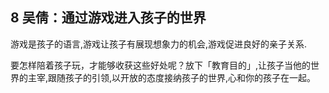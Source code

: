 ## 8 吴倩：通过游戏进入孩子的世界 


游戏是孩子的语言,游戏让孩子有展现想象力的机会,游戏促进良好的亲子关系.  

要怎样陪着孩子玩，才能够收获这些好处呢？放下「教育目的」,让孩子当他的世界的主宰,跟随孩子的引领,以开放的态度接纳孩子的世界,心和你的孩子在一起。  

